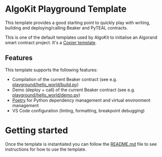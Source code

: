 # AlgoKit Playground Template

This template provides a good starting point to quickly play with writing, building and deploying/calling Beaker and PyTEAL contracts.

This is one of the default templates used by AlgoKit to initialise an Algorand smart contract project. It's a [Copier template](https://copier.readthedocs.io/en/stable/).

## Features

This template supports the following features:

* Compilation of the current Beaker contract (see e.g. [playground/hello_world/build.py](./playground/hello_world/build.py))
* Demo (deploy + call) of the current Beaker contract (see e.g. [playground/hello_world/demo.py](./playground/hello_world/demo.py))
* [Poetry](https://python-poetry.org/) for Python dependency management and virtual environment management
* VS Code configuration (linting, formatting, breakpoint debugging)


# Getting started

Once the template is instantiated you can follow the [README.md](template_content/README.md) file to see instructions for how to use the template.
